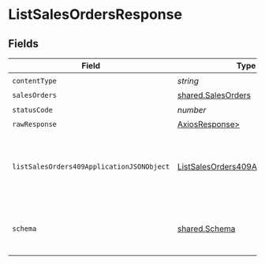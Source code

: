 # ListSalesOrdersResponse


## Fields

| Field                                                                                             | Type                                                                                              | Required                                                                                          | Description                                                                                       |
| ------------------------------------------------------------------------------------------------- | ------------------------------------------------------------------------------------------------- | ------------------------------------------------------------------------------------------------- | ------------------------------------------------------------------------------------------------- |
| `contentType`                                                                                     | *string*                                                                                          | :heavy_check_mark:                                                                                | N/A                                                                                               |
| `salesOrders`                                                                                     | [shared.SalesOrders](../../models/shared/salesorders.md)                                          | :heavy_minus_sign:                                                                                | Success                                                                                           |
| `statusCode`                                                                                      | *number*                                                                                          | :heavy_check_mark:                                                                                | N/A                                                                                               |
| `rawResponse`                                                                                     | [AxiosResponse>](https://axios-http.com/docs/res_schema)                                          | :heavy_minus_sign:                                                                                | N/A                                                                                               |
| `listSalesOrders409ApplicationJSONObject`                                                         | [ListSalesOrders409ApplicationJSON](../../models/operations/listsalesorders409applicationjson.md) | :heavy_minus_sign:                                                                                | The data type's dataset has not been requested or is still syncing.                               |
| `schema`                                                                                          | [shared.Schema](../../models/shared/schema.md)                                                    | :heavy_minus_sign:                                                                                | Your `query` parameter was not correctly formed                                                   |
